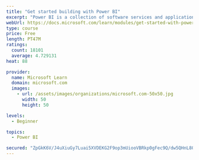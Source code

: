```yaml
---
title: "Get started building with Power BI"
excerpt: "Power BI is a collection of software services and applications that let you connect to all sorts of data sources and create compelling visuals and reports. You can benefit from receiving those reports, or you can share them with others inside or outside your organization. Learn the basics of Power BI, how its services and applications work together, and how they can be used to create or experience compelling visuals and analytics based on your data."
webUrl: https://docs.microsoft.com/learn/modules/get-started-with-power-bi/
type: course
price: Free
length: PT47M
ratings:
  count: 18101
  average: 4.729131
heat: 88

provider:
  name: Microsoft Learn
  domain: microsoft.com
  images:
    - url: /assets/images/organizations/microsoft.com-50x50.jpg
      width: 50
      height: 50

levels:
  - Beginner

topics:
  - Power BI

secured: "ZpGkK6V/J4uXiuGy7Luai5XVDEKG2F9op3mUiooVBRkp0gFec9Q/dw5QHnL80+O1Pw5WxPur4nxFXlo8DKWnLdVhffawbQgQLfQ4jR1fjPvU3EV8wc0tl9bDB+5xwrfkG1YCg8zeEyD/SwqGa+OjZSwtnpdY41WQ+BQ29NDL0iexWvKWOr8h3YEQOVGxO0Q8g0DTukjuOPb5AVmw2+Z8XUIXmhAs4sIgjEuWrF11tzA9pwZTOyzNq6yz8/AdM00yazYkwwFx4C+dxJ7trp4Wl31g/mT1zujHIzpTQWCsbmbuV43Sp9T1t1+KTee4FM0iX0hARqKczG8f2405xioYCpNqY+LTK9yXUpnVw6JcD9fQmXhlPbXYdOjNr7L/U/tqbCd4eD/rHzym8qc4IF67T8Dmv5gb3Qyg3CDfQhxU4ekwTRmBca9j4SYSGgTFDowq;dyc5e/xhUdUb4UYmTtsJog=="
---
```


